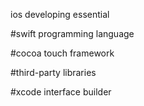 ios developing essential

#swift programming language


#cocoa touch  framework


#third-party libraries


#xcode
  interface builder